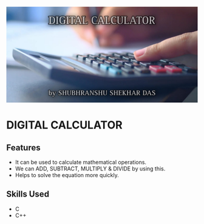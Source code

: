 ![logo](https://github.com/dragINDIANA8/digital_calci/blob/main/Digi_calci%20banner.jpg)
# DIGITAL CALCULATOR

## Features

- It can be used to calculate mathematical operations.
- We can ADD, SUBTRACT, MULTIPLY & DIVIDE by using this.
- Helps to solve the equation more quickly.

## Skills Used 

- C
- C++



